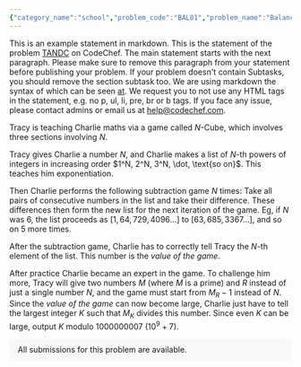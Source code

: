 ```yaml
---
{"category_name":"school","problem_code":"BAL01","problem_name":"Balance Zeroes and Ones","problemComponents":{"constraints":"- $1 \\leq T \\leq 10^5$\n- $1 \\leq N \\leq 10^5$\n- The sum of $N$ over all test cases does not exceed $2 \\cdot 10^5$.","constraintsState":true,"subtasks":"- 30 points : $1 \\leq R \\leq 10000$\n- 70 points : $1 \\leq R \\leq 10^9$\n","subtasksState":false,"inputFormat":"- The first line of input contains a single integer $T$, denoting the number of test cases. The description of $T$ test cases follows.\n- Each test case contains two lines.\n- The first line of each test case contains an integer $N$, the number of characters of the string $S$.\n- The second line of each test case contains the string $S$, whose characters are either `\u00270\u0027`, `\u00271\u0027`, or `\u0027?\u0027`.","inputFormatState":true,"outputFormat":"For each test case, print a single line containing the binary string you obtained by replacing each `\u0027?\u0027` with either `\u00270\u0027` or `\u00271\u0027` such that its badness is minimum.\n\nIf there are multiple possible strings that minimize badness, you may print any of them.","outputFormatState":true,"sampleTestCases":{"0":{"id":1,"input":"4\n4\n?101\n4\n??10\n6\n???111\n5\n1?0?1\n","output":"0101\n1010\n000111\n11001\n","explanation":"**Test Case $1$.** There are only two possible strings that can be constructed - $1101$ and $0101$. $1101$ has badness $2$, and $0101$ has badness $0$. Thus, the only possible answer is $0101$.\n\n**Test Case $2$.** There are four possible strings that can be made, namely $\\{0010, 0110, 1010, 1110\\}$. Their respective badness values are $\\{2, 0, 0, 2\\}$. The minimum value here is $0$, attained by both $0110$ and $1010$ - and so either of these strings is a valid answer.\n\n**Test Case $3$.** There are eight possible strings, of which $000111$ is the only one with minimum badness (that being $0$).\n\n**Test Case $4$.** There are four possible strings, out of which three of them ($10001$, $10011$, $11001$) have badness $1$, which is minimum. All three of them are possible answers.","isDeleted":false}}},"video_editorial_url":"","languages_supported":{"0":"CPP14","1":"C","2":"JAVA","3":"PYTH 3.6","4":"CPP17","5":"PYTH","6":"PYP3","7":"CS2","8":"ADA","9":"PYPY","10":"TEXT","11":"PAS fpc","12":"NODEJS","13":"RUBY","14":"PHP","15":"GO","16":"HASK","17":"TCL","18":"PERL","19":"SCALA","20":"LUA","21":"kotlin","22":"BASH","23":"JS","24":"LISP sbcl","25":"rust","26":"PAS gpc","27":"BF","28":"CLOJ","29":"R","30":"D","31":"CAML","32":"FORT","33":"ASM","34":"swift","35":"FS","36":"WSPC","37":"LISP clisp","38":"SQL","39":"SCM guile","40":"PERL6","41":"ERL","42":"CLPS","43":"ICK","44":"NICE","45":"PRLG","46":"ICON","47":"COB","48":"SCM chicken","49":"PIKE","50":"SCM qobi","51":"ST","52":"SQLQ","53":"NEM"},"max_timelimit":1,"source_sizelimit":50000,"problem_author":"utkarsh_adm","problem_tester":"","date_added":"3-12-2021","tags":{"0":"cakewalk","1":"sdelp21","2":"utkarsh_adm"},"problem_difficulty_level":"Unavailable","best_tag":"","editorial_url":"https://discuss.codechef.com/problems/BAL01","time":{"view_start_date":1638723600,"submit_start_date":1638723600,"visible_start_date":1638723600,"end_date":1735669800},"is_direct_submittable":false,"problemDiscussURL":"https://discuss.codechef.com/search?q=BAL01","is_proctored":false,"visitedContests":{},"layout":"problem"}
---
```

This is an example statement in markdown. This is the statement of the problem [TANDC](https://codechef.com/problems/TANDC) on CodeChef. The main statement starts with the next paragraph. Please make sure to remove this paragraph from your statement before publishing your problem. If your problem doesn't contain Subtasks, you should remove the section subtask too. We are using markdown the syntax of which can be seen [at](https://github.com/showdownjs/showdown/wiki/Showdown's-Markdown-syntax). We request you to not use any HTML tags in the statement, e.g. no p, ul, li, pre, br or b tags. If you face any issue, please contact admins or email us at help@codechef.com.

Tracy is teaching Charlie maths via a game called $N$-Cube, which involves three sections involving $N$.

Tracy gives Charlie a number $N$, and Charlie makes a list of $N$-th powers of integers in increasing order $1^N, 2^N, 3^N, \dot, \text{so on}$. This teaches him exponentiation.

Then Charlie performs the following subtraction game $N$ times: Take all pairs of consecutive numbers in the list and take their difference. These differences then form the new list for the next iteration of the game. Eg, if $N$ was 6, the list proceeds as $[1, 64, 729, 4096 ... ]$ to $[63, 685, 3367 ...]$, and so on $5$ more times.

After the subtraction game, Charlie has to correctly tell Tracy the $N$-th element of the list. This number is the *value of the game*.

After practice Charlie became an expert in the game. To challenge him more, Tracy will give two numbers $M$ (where $M$ is a prime) and $R$ instead of just a single number $N$, and the game must start from $M_R - 1$ instead of $N$. Since the *value of the game* can now become large, Charlie just have to tell the largest integer $K$ such that $M_K$ divides this number. Since even $K$ can be large, output $K$ modulo 1000000007 ($10^9 + 7$).

<aside style='background: #f8f8f8;padding: 10px 15px;'><div>All submissions for this problem are available.</div></aside>